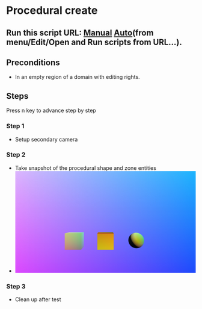 # Procedural create
## Run this script URL: [Manual](./test.js?raw=true)   [Auto](./testAuto.js?raw=true)(from menu/Edit/Open and Run scripts from URL...).

## Preconditions
- In an empty region of a domain with editing rights.

## Steps
Press n key to advance step by step

### Step 1
- Setup secondary camera
### Step 2
- Take snapshot of the procedural shape and zone entities
- ![](./ExpectedImage_00000.png)
### Step 3
- Clean up after test
